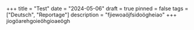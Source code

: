 +++
title = "Test"
date = "2024-05-06"
draft = true
pinned = false
tags = ["Deutsch", "Reportage"]
description = "fjiewoaöjfsidoögheiao"
+++
jiogöarehgoieöhgioaeögh